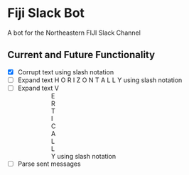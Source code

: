 # Fiji Slack Bot

A bot for the Northeastern FIJI Slack Channel

## Current and Future Functionality

- [x] Corrupt text using slash notation
- [ ] Expand text H O R I Z O N T A L L Y using slash notation
- [ ] Expand text V  
&nbsp;&nbsp;&nbsp;&nbsp;&nbsp;&nbsp;&nbsp;&nbsp;&nbsp;&nbsp;&nbsp;&nbsp;&nbsp;&nbsp;&nbsp;&nbsp;&nbsp;&nbsp;&nbsp;E  
&nbsp;&nbsp;&nbsp;&nbsp;&nbsp;&nbsp;&nbsp;&nbsp;&nbsp;&nbsp;&nbsp;&nbsp;&nbsp;&nbsp;&nbsp;&nbsp;&nbsp;&nbsp;&nbsp;R  
&nbsp;&nbsp;&nbsp;&nbsp;&nbsp;&nbsp;&nbsp;&nbsp;&nbsp;&nbsp;&nbsp;&nbsp;&nbsp;&nbsp;&nbsp;&nbsp;&nbsp;&nbsp;&nbsp;T  
&nbsp;&nbsp;&nbsp;&nbsp;&nbsp;&nbsp;&nbsp;&nbsp;&nbsp;&nbsp;&nbsp;&nbsp;&nbsp;&nbsp;&nbsp;&nbsp;&nbsp;&nbsp;&nbsp;I  
&nbsp;&nbsp;&nbsp;&nbsp;&nbsp;&nbsp;&nbsp;&nbsp;&nbsp;&nbsp;&nbsp;&nbsp;&nbsp;&nbsp;&nbsp;&nbsp;&nbsp;&nbsp;&nbsp;C  
&nbsp;&nbsp;&nbsp;&nbsp;&nbsp;&nbsp;&nbsp;&nbsp;&nbsp;&nbsp;&nbsp;&nbsp;&nbsp;&nbsp;&nbsp;&nbsp;&nbsp;&nbsp;&nbsp;A  
&nbsp;&nbsp;&nbsp;&nbsp;&nbsp;&nbsp;&nbsp;&nbsp;&nbsp;&nbsp;&nbsp;&nbsp;&nbsp;&nbsp;&nbsp;&nbsp;&nbsp;&nbsp;&nbsp;L  
&nbsp;&nbsp;&nbsp;&nbsp;&nbsp;&nbsp;&nbsp;&nbsp;&nbsp;&nbsp;&nbsp;&nbsp;&nbsp;&nbsp;&nbsp;&nbsp;&nbsp;&nbsp;&nbsp;L  
&nbsp;&nbsp;&nbsp;&nbsp;&nbsp;&nbsp;&nbsp;&nbsp;&nbsp;&nbsp;&nbsp;&nbsp;&nbsp;&nbsp;&nbsp;&nbsp;&nbsp;&nbsp;&nbsp;Y using slash notation
- [ ] Parse sent messages 
